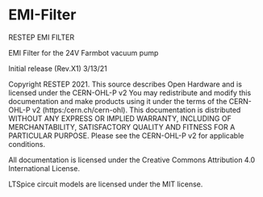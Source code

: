 # EMI-Filter
RESTEP EMI FILTER

EMI Filter for the 24V Farmbot vacuum pump

Initial release (Rev.X1) 3/13/21

Copyright RESTEP 2021.
This source describes Open Hardware and is licensed under the CERN-OHL-P v2
You may redistribute and modify this documentation and make products
using it under the terms of the CERN-OHL-P v2 (https:/cern.ch/cern-ohl).
This documentation is distributed WITHOUT ANY EXPRESS OR IMPLIED
WARRANTY, INCLUDING OF MERCHANTABILITY, SATISFACTORY QUALITY
AND FITNESS FOR A PARTICULAR PURPOSE. Please see the CERN-OHL-P v2
for applicable conditions.

All documentation is licensed under the Creative Commons Attribution 4.0 International License.

LTSpice circuit models are licensed under the MIT license.
